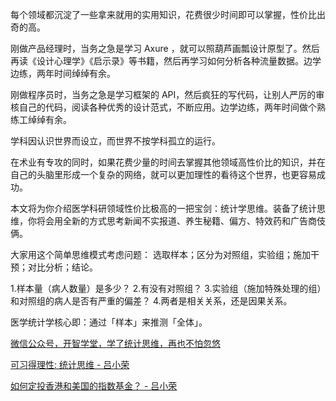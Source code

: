 
每个领域都沉淀了一些拿来就用的实用知识，花费很少时间即可以掌握，性价比出奇的高。

刚做产品经理时，当务之急是学习 Axure ，就可以照葫芦画瓢设计原型了。然后再读《设计心理学》《启示录》等书籍，然后再学习如何分析各种流量数据。边学边练，两年时间绰绰有余。


刚做程序员时，当务之急是学习框架的 API，然后疯狂的写代码，让别人严厉的审核自己的代码，阅读各种优秀的设计范式，不断应用。边学边练，两年时间做个熟练工绰绰有余。


学科因认识世界而设立，而世界不按学科孤立的运行。

在术业有专攻的同时，如果花费少量的时间去掌握其他领域高性价比的知识，并在自己的头脑里形成一个复杂的网络，就可以更加理性的看待这个世界，也更容易成功。


本文将为你介绍医学科研领域性价比极高的一把宝剑：统计学思维。装备了统计思维，你将会用全新的方式思考新闻不实报道、养生秘籍、偏方、特效药和广告商伎俩。


大家用这个简单思维模式考虑问题：
选取样本；区分为对照组，实验组；施加干预；对比分析；结论。

1.样本量（病人数量）是多少？
2.有没有对照组？
3.实验组（施加特殊处理的组）和对照组的病人是否有严重的偏差？
4.两者是相关关系，还是因果关系。



医学统计学核心即：通过「样本」来推测「全体」。


[微信公众号，开智学堂，学了统计思维，再也不怕忽悠](https://mp.weixin.qq.com/s/5noBxEJPlY9MYGQnejwGFQ)


[可习得理性: 统计思维 - 吕小荣](http://mednoter.com/diabetes-critical-think-of-traditional-medicine.html)


[如何定投香港和美国的指数基金？ - 吕小荣](http://mednoter.com/invest-etf.html)
<!--stackedit_data:
eyJoaXN0b3J5IjpbMzc5MTQyNDY4LDEzNzQ4MjAzMTEsLTEyMz
Q1NTI1MF19
-->